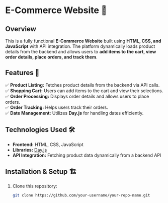 # E-Commerce Website 🛒  

## Overview  
This is a fully functional **E-Commerce Website** built using **HTML, CSS, and JavaScript** with API integration. The platform dynamically loads product details from the backend and allows users to **add items to the cart, view order details, place orders, and track them**.  

## Features 🚀  
✅ **Product Listing:** Fetches product details from the backend via API calls.  
✅ **Shopping Cart:** Users can add items to the cart and view their selections.  
✅ **Order Processing:** Displays order details and allows users to place orders.  
✅ **Order Tracking:** Helps users track their orders.  
✅ **Date Management:** Utilizes **Day.js** for handling dates efficiently.  

## Technologies Used 🛠️  
- **Frontend:** HTML, CSS, JavaScript  
- **Libraries:** [Day.js](https://day.js.org/)  
- **API Integration:** Fetching product data dynamically from a backend API  

## Installation & Setup 🏗️  
1. Clone this repository:  
   ```sh
   git clone https://github.com/your-username/your-repo-name.git
